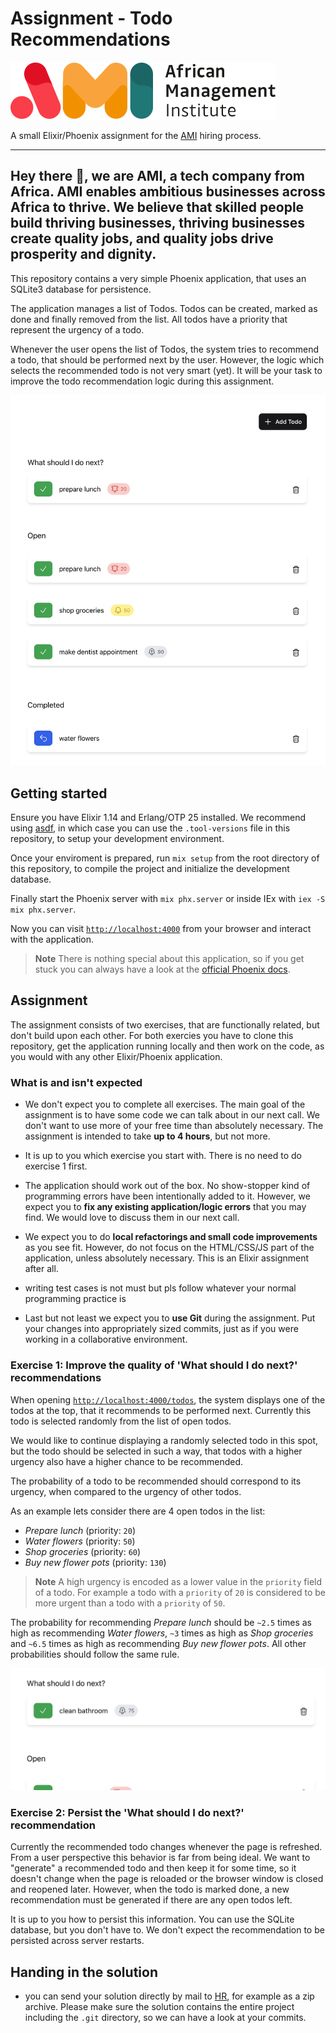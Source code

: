 # Assignment - Todo Recommendations

![AMI Company Logo](.docs/images/logo.svg)

A small Elixir/Phoenix assignment for the [AMI](https://www.africanmanagers.org/) hiring process.

---

Hey there 👋, we are AMI, a tech company from Africa.
AMI enables ambitious businesses across Africa to thrive. We believe that skilled people build thriving businesses, thriving businesses create quality jobs, and quality jobs drive prosperity and dignity.
---

This repository contains a very simple Phoenix application,
that uses an SQLite3 database for persistence.

The application manages a list of Todos.
Todos can be created, marked as done and finally removed from the list.
All todos have a priority that represent the urgency of a todo.

Whenever the user opens the list of Todos,
the system tries to recommend a todo,
that should be performed next by the user.
However, the logic which selects the recommended todo is not very smart (yet).
It will be your task to improve the todo recommendation logic during this assignment.

![Screenshot: Todos overview](.docs/images/screenshot_todos.png)

## Getting started


Ensure you have Elixir 1.14 and Erlang/OTP 25 installed.
We recommend using [asdf](https://asdf-vm.com/),
in which case you can use the `.tool-versions` file in this repository,
to setup your development environment.

Once your enviroment is prepared, run `mix setup` from the root directory of this repository,
to compile the project and initialize the development database.

Finally start the Phoenix server with `mix phx.server` or inside IEx with `iex -S mix phx.server`.

Now you can visit [`http://localhost:4000`](http://localhost:4000) from your browser and interact with the application.

> **Note**
> There is nothing special about this application,
> so if you get stuck you can always have a look at the [official Phoenix docs](https://hexdocs.pm/phoenix/1.7.1/installation.html).

## Assignment

The assignment consists of two exercises, that are functionally related,
but don't build upon each other.
For both exercies you have to clone this repository,
get the application running locally and then work on the code,
as you would with any other Elixir/Phoenix application.

### What is and isn't expected

- We don't expect you to complete all exercises.
The main goal of the assignment is to have some code we can talk about in our next call.
We don't want to use more of your free time than absolutely necessary.
The assignment is intended to take **up to 4 hours**, but not more.

- It is up to you which exercise you start with.
There is no need to do exercise 1 first.

- The application should work out of the box.
No show-stopper kind of programming errors have been intentionally added to it.
However, we expect you to **fix any existing application/logic errors** that you may find.
We would love to discuss them in our next call.

- We expect you to do **local refactorings and small code improvements** as you see fit.
However, do not focus on the HTML/CSS/JS part of the application, unless absolutely necessary.
This is an Elixir assignment after all.
- writing test cases is not must but pls follow whatever your normal programming practice is

- Last but not least we expect you to **use Git** during the assignment.
Put your changes into appropriately sized commits,
just as if you were working in a collaborative environment.

### Exercise 1: Improve the quality of 'What should I do next?' recommendations

When opening [`http://localhost:4000/todos`](http://localhost:4000/todos),
the system displays one of the todos at the top,
that it recommends to be performed next.
Currently this todo is selected randomly from the list of open todos.

We would like to continue displaying a randomly selected todo in this spot,
but the todo should be selected in such a way,
that todos with a higher urgency also have a higher chance to be recommended.

The probability of a todo to be recommended should correspond to its urgency,
when compared to the urgency of other todos.

As an example lets consider there are 4 open todos in the list:

- *Prepare lunch* (priority: `20`)
- *Water flowers* (priority: `50`)
- *Shop groceries* (priority: `60`)
- *Buy new flower pots* (priority: `130`)

> **Note**
> A high urgency is encoded as a lower value in the `priority` field of a todo.
> For example a todo with a `priority` of `20` is considered to be more urgent than a todo with a `priority` of `50`.

The probability for recommending *Prepare lunch* should be `~2.5` times as high as recommending *Water flowers*, `~3` times as high as *Shop groceries* and `~6.5` times as high as recommending *Buy new flower pots*.
All other probabilities should follow the same rule.

![Screenshot: What should I do next?](.docs/images/screenshot_what_should_i_do_next.png)

### Exercise 2: Persist the 'What should I do next?' recommendation

Currently the recommended todo changes whenever the page is refreshed.
From a user perspective this behavior is far from being ideal.
We want to "generate" a recommended todo and then keep it for some time,
so it doesn't change when the page is reloaded or the browser window is closed and reopened later.
However, when the todo is marked done, a new recommendation must be generated if there are any open todos left.

It is up to you how to persist this information.
You can use the SQLite database, but you don't have to.
We don't expect the recommendation to be persisted across server restarts.

## Handing in the solution

-  you can send your solution directly by mail to [HR](mailto:brendawakaba@africanmanagers.org),
for example as a zip archive.
Please make sure the solution contains the entire project including the `.git` directory,
so we can have a look at your commits.

